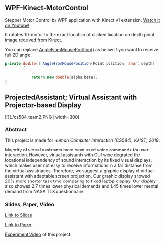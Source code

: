 ## WPF-Kinect-MotorControl

Stepper Motor Control by WPF application with Kinect v1 extension. [Watch it on Youtube!](https://www.youtube.com/watch?v=52IMvLKpYQI)

It rotates 1D-motor to the exact location of clicked location on depth point image received from Kinect.

You can replace [AngleFromMousePosition()](https://github.com/auejin/WPF-Kinect-MotorControl/blob/master/MotorControl-WPF/MainWindow.xaml.cs#L198) as below if you want to receive full 2D angle.

```C#
private double[] AngleFromMousePosition(Point position, short depth)
        {
            ...
            return new double[alpha,beta];
}
```


## ProjectedAssistant; Virtual Assistant with Projector-based Display 

![](./cs584_team2.PNG | width=300)

### Abstract

This project is made for *Human Computer Interaction (CS584), KAIST, 2018*.

Majority of virtual assistants have been used voice commands for user interaction. However, virtual assistants with GUI were degrated the locational independency of sound interaction by its fixed visual displays, which makes user not easy to receive informations in a far distance from the virtual assistnaces. Therefore, we suggest a graphic display of virtual assistant with adaptable screen projection. Our graphic display showed 26% more shorter task time comparing to fixed laptop display. Our display also showed 2.7 times lower physical demands and 1.45 times lower mental demand from NASA TLX questionnaire.


### Slides, Paper, Video

[Link to Slides](https://docs.google.com/presentation/d/e/2PACX-1vTQjwZHR5yNopmhU3DrwJx8Mj1WJjMoVJQWYtGE6p0W4QhRWvgP8JC8IC5NJSxShIBv_UFA0Np1TkFa/pub?start=false&loop=false&delayms=60000)

[Link to Paper](./cs584_team2.pdf)

[Experiment Video](https://www.youtube.com/watch?v=U3Ipgunlluw) of this project.
